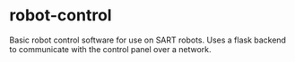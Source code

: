 # robot-control
Basic robot control software for use on SART robots. Uses a flask backend to communicate with the control panel over a network.
